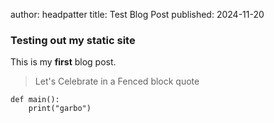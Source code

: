 author: headpatter
title: Test Blog Post
published: 2024-11-20

### Testing out my static site
This is my **first** blog post.
> Let's Celebrate in a Fenced block quote

```
def main():
    print("garbo")
```
